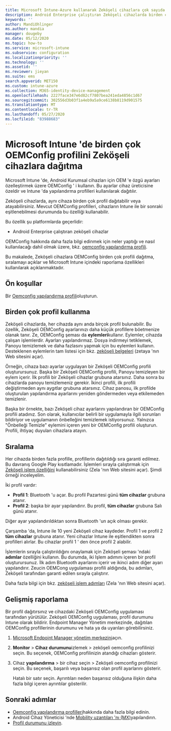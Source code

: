 ```yaml
---
title: Microsoft Intune-Azure kullanarak Zeköşeli cihazlara çok sayıda OEMConfig profili dağıtma | Microsoft Docs
description: Android Enterprise çalıştıran Zeköşeli cihazlarda birden çok OEMConfig cihaz yapılandırma profili oluşturmak ve dağıtmak için Microsoft Intune kullanın. Profillerinizi sıralamak için Zeköşeli eylemleri ve adımları kullanın.
keywords: ''
author: MandiOhlinger
ms.author: mandia
manager: dougeby
ms.date: 05/12/2020
ms.topic: how-to
ms.service: microsoft-intune
ms.subservice: configuration
ms.localizationpriority: ''
ms.technology: ''
ms.assetid: ''
ms.reviewer: jieyan
ms.suite: ems
search.appverid: MET150
ms.custom: intune-azure
ms.collection: M365-identity-device-management
ms.openlocfilehash: 2227face347e6d82cf7807bea241eda4856c1d67
ms.sourcegitcommit: 302556d3b03f1a4eb9a5a9ce6138b8119d901575
ms.translationtype: MT
ms.contentlocale: tr-TR
ms.lasthandoff: 05/27/2020
ms.locfileid: "83988683"
---
```

# <a name="deploy-multiple-oemconfig-profiles-to-zebra-devices-in-microsoft-intune"></a>Microsoft Intune 'de birden çok OEMConfig profilini Zeköşeli cihazlara dağıtma

Microsoft Intune 'de, Android Kurumsal cihazları için OEM 'e özgü ayarları özelleştirmek üzere OEMConfig ' i kullanın. Bu ayarlar cihaz üreticisine özeldir ve Intune 'da yapılandırma profilleri kullanılarak dağıtılır.

Zeköşeli cihazlarda, aynı cihaza birden çok profil dağıtabilir veya atayabilirsiniz. Mevcut OEMConfig profilleri, cihazların Intune ile bir sonraki eşitlenebilmesi durumunda bu özelliği kullanabilir.

Bu özellik şu platformlarda geçerlidir:

- Android Enterprise çalıştıran zeköşeli cihazlar

OEMConfig hakkında daha fazla bilgi edinmek için neler yaptığı ve nasıl kullanılacağı dahil olmak üzere, bkz. [oemconfig yapılandırma profili](android-oem-configuration-overview.md).

Bu makalede, Zeköşeli cihazlara OEMConfig birden çok profili dağıtma, sıralamayı açıklar ve Microsoft Intune içindeki raporlama özellikleri kullanılarak açıklanmaktadır.

## <a name="prerequisites"></a>Ön koşullar

Bir [Oemconfig yapılandırma profili](android-oem-configuration-overview.md)oluşturun.

## <a name="use-multiple-profiles"></a>Birden çok profil kullanma

Zeköşeli cihazlarda, her cihazda aynı anda birçok profil bulunabilir. Bu özellik, Zeköşeli OEMConfig ayarlarınızı daha küçük profillere böetmenize olanak tanır. Ze, OEMConfig şeması da **eylemleri**kullanır. Eylemler, cihazda çalışan işlemlerdir. Ayarları yapılandırmaz. Dosya indirmeyi tetiklemek, Panoyu temizlemek ve daha fazlasını yapmak için bu eylemleri kullanın. Desteklenen eylemlerin tam listesi için bkz. [zeköşeli belgeleri](https://techdocs.zebra.com/oemconfig/10-0/about/) (zetaya 'nın Web sitesini açar).

Örneğin, cihaza bazı ayarlar uygulayan bir Zeköşeli OEMConfig profili oluşturursunuz. Başka bir Zeköşeli OEMConfig profili, Panoyu temizleyen bir eylem içerir. İlk profili bir Zeköşeli cihazlar grubuna atarsınız. Daha sonra bu cihazlarda panoyu temizlemeniz gerekir. İkinci profili, ilk profili değiştirmeden aynı aygıtlar grubuna atarsınız. Cihaz panosu, ilk profilde oluşturulan yapılandırma ayarlarını yeniden göndermeden veya etkilemeden temizlenir.

Başka bir örnekte, bazı Zeköşeli cihaz ayarlarını yapılandıran bir OEMConfig profili atadınız. Son olarak, kullanıcılar belirli bir uygulamayla ilgili sorunları bildiriyor ve uygulamanın önbelleğini temizlemek istiyorsunuz. Yalnızca "Önbelleği Temizle" eylemini içeren yeni bir OEMConfig profili oluşturun. Profili, ihtiyaç duyulan cihazlara atayın.

## <a name="ordering"></a>Sıralama

Her cihazda birden fazla profille, profillerin dağıtıldığı sıra garanti edilmez. Bu davranış Google Play kısıtlamadır. İşlemleri sırayla çalıştırmak için [Zeköşeli işlem özelliğini](https://techdocs.zebra.com/oemconfig/9-1/mc/) kullanabilirsiniz (Zela 'nın Web sitesini açar). Şimdi örneği inceleyelim.

İki profil vardır:

- **Profil 1**: Bluetooth 'u açar. Bu profil Pazartesi günü **tüm cihazlar** grubuna atanır.
- **Profil 2**: başka bir ayar yapılandırır. Bu profil, **tüm cihazlar** grubuna Salı günü atanır.

Diğer ayar yapılandırıldıktan sonra Bluetooth 'un açık olması gerekir.

Çarşamba 'da, Intune ile 10 yeni Zeköşeli cihaz kaydeder. Profil 1 ve profil 2 **tüm cihazlar** grubuna atanır. Yeni cihazlar Intune ile eşitlendikten sonra profilleri alırlar. Bu cihazlar profil 1 ' den önce profil 2 alabilir.

İşlemlerin sırayla çalıştırıldığını onaylamak için Zeköşeli şeması 'ndaki **adımlar** özelliğini kullanın. Bu durumda, iki Işlem adımını içeren bir profil oluşturursunuz. İlk adım Bluetooth ayarlarını içerir ve ikinci adım diğer ayarı yapılandırır. Zeucin OEMCong uygulaması profili aldığında, bu adımları, Zeköşeli tarafından garanti edilen sırayla çalıştırır.

Daha fazla bilgi için bkz. [zeköşeli işlem adımları](https://techdocs.zebra.com/oemconfig/9-1/mc/) (Zela 'nın Web sitesini açar).

## <a name="enhanced-reporting"></a>Gelişmiş raporlama

Bir profil dağıtırsınız ve cihazdaki Zeköşeli OEMConfig uygulaması tarafından yürütülür. Zeköşeli OEMConfig uygulaması, profil durumunu Intune olarak bildirir. Endpoint Manager Yönetim merkezinde, dağıtılan OEMConfig profillerinin durumunu ve hata ya da uyarıları görebilirsiniz.

1. [Microsoft Endpoint Manager yönetim merkezini](https://go.microsoft.com/fwlink/?linkid=2109431)açın.
2. **Monitor**  >  **Cihaz durumunu**izlemek > zeköşeli oemconfig profilinizi seçin. Bu seçenek, OEMConfig profilinizin atandığı cihazları gösterir.
3. Cihaz **yapılandırma** > bir cihaz seçin > Zeköşeli oemconfig profilinizi seçin. Bu seçenek, başarılı veya başarısız olan profil ayarlarını gösterir.

    Hatalı bir satır seçin. Ayrıntıları neden başarısız olduğuna ilişkin daha fazla bilgi içeren ayrıntılar gösterilir.

## <a name="next-steps"></a>Sonraki adımlar

- [Oemconfig yapılandırma profilleri](android-oem-configuration-overview.md)hakkında daha fazla bilgi edinin.
- Android Cihaz Yöneticisi 'nde [Mobility uzantıları 'nı (MX)](android-zebra-mx-overview.md)yapılandırın.
- [Profil durumunu izleyin](device-profile-monitor.md).
